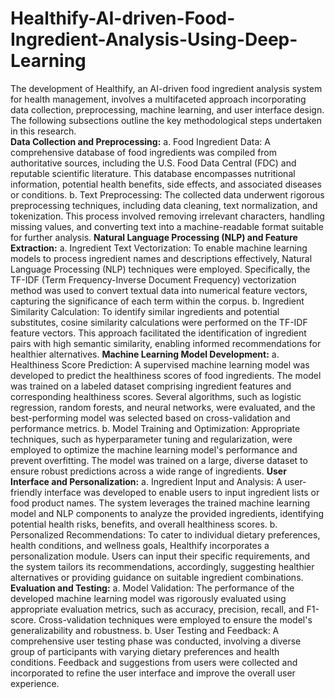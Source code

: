 # Healthify-AI-driven-Food-Ingredient-Analysis-Using-Deep-Learning
The development of Healthify, an AI-driven food ingredient analysis system for health management, involves a multifaceted approach incorporating data collection, preprocessing, machine learning, and user interface design. The following subsections outline the key methodological steps undertaken in this research.  
**Data Collection and Preprocessing:** 
a. Food Ingredient Data: A comprehensive database of food ingredients was compiled from authoritative sources, including the U.S. Food Data Central (FDC) and reputable scientific literature. This database encompasses nutritional information, potential health benefits, side effects, and associated diseases or conditions. 
b. Text Preprocessing: The collected data underwent rigorous preprocessing techniques, including data cleaning, text normalization, and tokenization. This process involved removing irrelevant characters, handling missing values, and converting text into a machine-readable format suitable for further analysis. 
**Natural Language Processing (NLP) and Feature Extraction:**
a. Ingredient Text Vectorization: To enable machine learning models to process ingredient names and descriptions effectively, Natural Language Processing (NLP) techniques were employed. Specifically, the TF-IDF (Term Frequency-Inverse Document Frequency) vectorization method was used to convert textual data into numerical feature vectors, capturing the significance of each term within the corpus. b. Ingredient Similarity Calculation: To identify similar ingredients and potential substitutes, cosine similarity calculations were performed on the TF-IDF feature vectors. This approach facilitated the identification of ingredient pairs with high semantic similarity, enabling informed recommendations for healthier alternatives. 
**Machine Learning Model Development:**
a. Healthiness Score Prediction: A supervised machine learning model was developed to predict the healthiness scores of food ingredients. The model was trained on a labeled dataset comprising ingredient features and corresponding healthiness scores. Several algorithms, such as logistic regression, random forests, and neural networks, were evaluated, and the best-performing model was selected based on cross-validation and performance metrics.
b. Model Training and Optimization: Appropriate techniques, such as hyperparameter tuning and regularization, were employed to optimize the machine learning model's performance and prevent overfitting. The model was trained on a large, diverse dataset to ensure robust predictions across a wide range of ingredients. 
**User Interface and Personalization:**
a. Ingredient Input and Analysis: A user-friendly interface was developed to enable users to input ingredient lists or food product names. The system leverages the trained machine learning model and NLP components to analyze the provided ingredients, identifying potential health risks, benefits, and overall healthiness scores. 
b. Personalized Recommendations: To cater to individual dietary preferences, health conditions, and wellness goals, Healthify incorporates a personalization module. Users can input their specific requirements, and the system tailors its recommendations, accordingly, suggesting healthier alternatives or providing guidance on suitable ingredient combinations. 
**Evaluation and Testing:**
a. Model Validation: The performance of the developed machine learning model was rigorously evaluated using appropriate evaluation metrics, such as accuracy, precision, recall, and F1-score. Cross-validation techniques were employed to ensure the model's generalizability and robustness. 
b. User Testing and Feedback: A comprehensive user testing phase was conducted, involving a diverse group of participants with varying dietary preferences and health conditions. Feedback and suggestions from users were collected and incorporated to refine the user interface and improve the overall user experience. 
